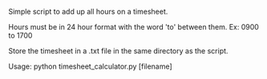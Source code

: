 Simple script to add up all hours on a timesheet.

Hours must be in 24 hour format with the word 'to' between them. Ex: 0900 to 1700

Store the timesheet in a .txt file in the same directory as the script.

Usage: python timesheet_calculator.py [filename]